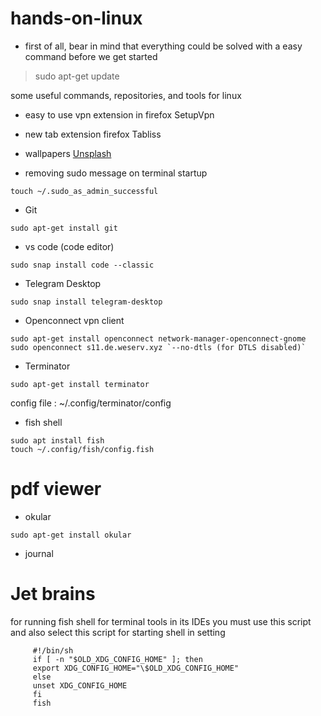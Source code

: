 # hands-on-linux

* first of all, bear in mind that everything could be solved with a easy command before we get started
> sudo apt-get update

some useful commands, repositories, and tools for linux

* easy to use vpn extension in firefox
SetupVpn

* new tab extension firefox
Tabliss

* wallpapers
[Unsplash](https://unsplash.com/)

* removing sudo message on terminal startup
```console
touch ~/.sudo_as_admin_successful
```

* Git
```console
sudo apt-get install git
```

* vs code (code editor)
```console
sudo snap install code --classic
```

* Telegram Desktop
```console
sudo snap install telegram-desktop
```

* Openconnect vpn client
```console
sudo apt-get install openconnect network-manager-openconnect-gnome
sudo openconnect s11.de.weserv.xyz `--no-dtls (for DTLS disabled)`
```

* Terminator
```console
sudo apt-get install terminator
```
config file : ~/.config/terminator/config

* fish shell
```console
sudo apt install fish
touch ~/.config/fish/config.fish
```

# pdf viewer
* okular
```console
sudo apt-get install okular
```
* journal

# Jet brains

for running fish shell for terminal tools in its IDEs you must use this script and also select this script for starting shell in setting

         #!/bin/sh
         if [ -n "$OLD_XDG_CONFIG_HOME" ]; then
         export XDG_CONFIG_HOME="\$OLD_XDG_CONFIG_HOME"
         else
         unset XDG_CONFIG_HOME
         fi
         fish
